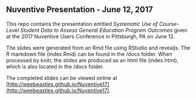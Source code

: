 ## Nuventive Presentation - June 12, 2017

This repo contains the presentation entitled _Systematic Use of Course-Level Student Data to Assess General Education Program Outcomes_ given at the 2017 Nuventive Users Conference in Pittsburgh, PA on June 12.

The slides were generated from an Rmd file using RStudio and revealjs. The R markdown file (index.Rmd) can be found in the /docs folder. When processed by knitr, the slides are produced as an html file (index.html), which is also located in the /docs folder.

The completed slides can be viewed online at [http://weebeasties.github.io/Nuventive17](http://weebeasties.github.io/Nuventive17).
